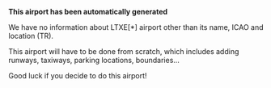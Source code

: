 **This airport has been automatically generated**

We have no information about LTXE[*] airport other than its name, ICAO and location (TR).

This airport will have to be done from scratch, which includes adding runways, taxiways, parking locations, boundaries...

Good luck if you decide to do this airport!